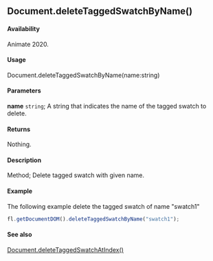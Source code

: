 ## Document.deleteTaggedSwatchByName()

#### Availability

Animate 2020.

#### Usage

Document.deleteTaggedSwatchByName(name:string)

#### Parameters

**name** `string`; A string that indicates the name of the tagged swatch to delete.

#### Returns

Nothing.

#### Description

Method; Delete tagged swatch with given name.

#### Example

The following example delete the tagged swatch of name "swatch1"

```javascript
fl.getDocumentDOM().deleteTaggedSwatchByName("swatch1");
```

#### See also

[Document.deleteTaggedSwatchAtIndex()](../Document_object/Document6065.md)
